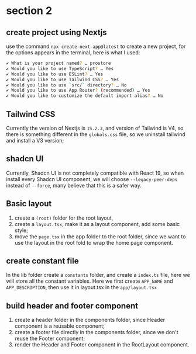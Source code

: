 # section 2

## create project using Nextjs

use the command `npx create-next-app@latest` to create a new project, for the options appears in the terminal, here is what I used:

```bash
✔ What is your project named? … prostore
✔ Would you like to use TypeScript? … Yes
✔ Would you like to use ESLint? … Yes
✔ Would you like to use Tailwind CSS? … Yes
✔ Would you like to use `src/` directory? … No
✔ Would you like to use App Router? (recommended) … Yes
✔ Would you like to customize the default import alias? … No
```

## Tailwind CSS

Currently the version of Nextjs is `15.2.3`, and version of Tailwind is V4, so there is something different in the `globals.css` file, so we uninstall tailwind and install a V3 version;

## shadcn UI

Currently, Shadcn UI is not completely compatible with React 19, so when install every Shadcn UI component, we will choose `--legacy-peer-deps` instead of `--force`, many believe that this is a safer way.

## Basic layout

1. create a `(root)` folder for the root layout,
2. create a `layout.tsx`, make it as a layout component, add some basic style;
3. move the `page.tsx` in the app folder to the root folder, since we want to use the layout in the root fold to wrap the home page component.

## create constant file

In the lib folder create a `constants` folder, and create a `index.ts` file, here we will store all the constant variables.
Here we first create `APP_NAME` and `APP_DESCRIPTION`, then use it in layout.tsx in the `app/layout.tsx`

## build header and footer component

1. create a header folder in the components folder, since Header component is a reusable component;
2. create a footer file directly in the components folder, since we don't reuse the Footer component;
3. render the Header and Footer component in the RootLayout component.
